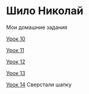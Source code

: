 # Шило Николай
Мои домашние задания


[Урок 10](https://github.com/Nikolay1802/nikolay1802.github.io/blob/master/lesson_10 "Знакомство с less")

[Урок 11](https://github.com/Nikolay1802/nikolay1802.github.io/tree/master/lesson_11 "Снипеты")

[Урок 12](https://nikolay1802.github.io/lesson_12 "Работа с репозиторием на GitHab")

[Урок 13](https://nikolay1802.github.io/lesson_13 "Адаптивная верстка")

[Урок 14](https://nikolay1802.github.io/lesson_14 "Практика. Часть первая") Сверстали шапку
